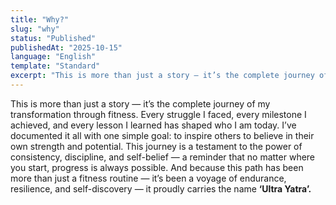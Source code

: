 ```yaml
---
title: "Why?"
slug: "why"
status: "Published"
publishedAt: "2025-10-15"
language: "English"
template: "Standard"
excerpt: "This is more than just a story — it’s the complete journey of my transformation through fitness. Every struggle I faced, every milestone I achieved, and every lesson I learned has "
---
```

This is more than just a story — it’s the complete journey of my transformation through fitness. Every struggle I faced, every milestone I achieved, and every lesson I learned has shaped who I am today. I’ve documented it all with one simple goal: to inspire others to believe in their own strength and potential. This journey is a testament to the power of consistency, discipline, and self-belief — a reminder that no matter where you start, progress is always possible. And because this path has been more than just a fitness routine — it’s been a voyage of endurance, resilience, and self-discovery — it proudly carries the name **‘Ultra Yatra’.**

